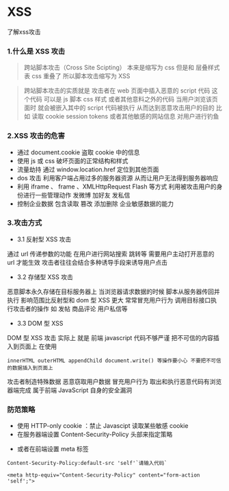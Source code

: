 # XSS
了解xss攻击
### 1.什么是 XSS 攻击

> 跨站脚本攻击（Cross Site Scipting） 本来是缩写为 css 但是和 层叠样式表 css 重叠了 所以脚本攻击缩写为 XSS

> 跨站脚本攻击的实质就是 攻击者在 web 页面中插入恶意的 script 代码 这个代码 可以是 js 脚本 css 样式 或者其他意料之外的代码 当用户浏览该页面时 就会被嵌入其中的 script 代码被执行 从而达到恶意攻击用户的目的 比如 读取 cookie session tokens 或者其他敏感的网站信息 对用户进行钓鱼

### 2.XSS 攻击的危害

- 通过 document.cookie 盗取 cookie 中的信息
- 使用 js 或 css 破坏页面的正常结构和样式
- 流量劫持 通过 window.location.href 定位到其他页面
- dos 攻击 利用客户端占用过多的服务器资源 从而让用户无法得到服务器响应
- 利用 iframe 、 frame 、XMLHttpRequest Flash 等方式
  利用被攻击用户的身份进行一些管理动作 发微博 加好友 发私信
- 控制企业数据 包含读取 篡改 添加删除 企业敏感数据的能力

### 3.攻击方式

- 3.1 反射型 XSS 攻击

通过 url 传递参数的功能
在用户进行网站搜索 跳转等
需要用户主动打开恶意的 url 才能生效
攻击者往往会结合多种诱导手段来诱导用户点击

- 3.2 存储型 XSS 攻击

恶意脚本永久存储在目标服务器上 当浏览器请求数据的时候 脚本从服务器传回并执行 影响范围比反射型和 dom 型 XSS 更大
常常冒充用户行为 调用目标接口执行攻击者的操作 如 发帖 商品评论 用户私信等

- 3.3 DOM 型 XSS

DOM 型 XSS 攻击 实际上 就是 前端 javascript 代码不够严谨 把不可信的内容插入到页面上 在使用

```
innerHTML outerHTML appendChild document.write() 等操作要小心 不要把不可信的数据插入到页面上
```

攻击者制造特殊数据 恶意窃取用户数据 冒充用户行为 取出和执行恶意代码有浏览器端完成 属于前端 JavaScript 自身的安全漏洞

### 防范策略

- 使用 HTTP-only cookie ：禁止 Javascipt 读取某些敏感 cookie
- 在服务器端设置
  Content-Security-Policy 头部来指定策略

* 或者在前端设置 meta 标签

```
Content-Security-Policy:default-src 'self'`请输入代码`

<meta http-equiv="Content-Security-Policy" content="form-action 'self';">
```
